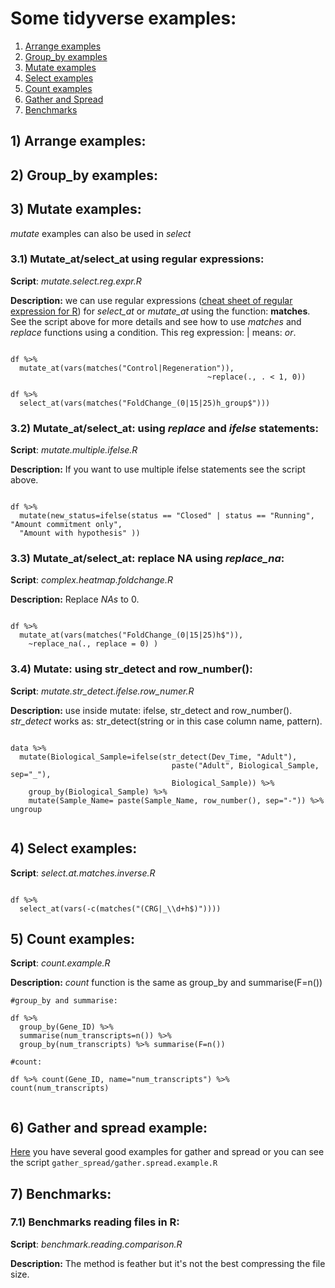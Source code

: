 # Some tidyverse examples:

1. [Arrange examples](#arrange)
2. [Group_by examples](#group)
3. [Mutate examples](#mutate)
4. [Select examples](#select)
5. [Count examples](#count)
6. [Gather and Spread](#gather)
7. [Benchmarks](#bench)

## 1)  <a id='arrange'></a> Arrange examples:

## 2) <a id='group'></a> Group_by examples:

## 3) <a id='mutate'></a> Mutate examples:

*mutate* examples can also be used in *select*

### 3.1) Mutate_at/select_at using regular expressions:

**Script**: *mutate.select.reg.expr.R*

**Description:** we can use regular expressions ([cheat sheet of regular expression for R](https://rstudio.com/wp-content/uploads/2016/09/RegExCheatsheet.pdf)) for *select_at* or *mutate_at* using the function: **matches**. See the script above for more details and see how to use *matches* and *replace* functions using a condition. This reg expression: | means: *or*.

```{r}

df %>%
  mutate_at(vars(matches("Control|Regeneration")),
                                            ~replace(., . < 1, 0))

df %>%
  select_at(vars(matches("FoldChange_(0|15|25)h_group$")))          

```

### 3.2) Mutate_at/select_at: using *replace* and *ifelse* statements:

**Script**: *mutate.multiple.ifelse.R*

**Description:** If you want to use multiple ifelse statements see the script above.

```{r}

df %>%
  mutate(new_status=ifelse(status == "Closed" | status == "Running", "Amount commitment only",
  "Amount with hypothesis" ))

```
### 3.3) Mutate_at/select_at: replace NA using *replace_na*:

**Script**: *complex.heatmap.foldchange.R*

**Description:** Replace *NAs* to 0.

```{r}

df %>%
  mutate_at(vars(matches("FoldChange_(0|15|25)h$")),
    ~replace_na(., replace = 0) )

```
### 3.4) Mutate: using str_detect and row_number():

**Script**: *mutate.str_detect.ifelse.row_numer.R*

**Description:** use inside mutate: ifelse, str_detect and row_number(). *str_detect* works as: str_detect(string or in this case column name, pattern).

```{r}

data %>%
  mutate(Biological_Sample=ifelse(str_detect(Dev_Time, "Adult"),
                                    paste("Adult", Biological_Sample, sep="_"),
                                    Biological_Sample)) %>%
    group_by(Biological_Sample) %>%
    mutate(Sample_Name= paste(Sample_Name, row_number(), sep="-")) %>% ungroup


```

## 4) <a id='select'></a> Select examples:

**Script**: *select.at.matches.inverse.R*

```{r}

df %>%
  select_at(vars(-c(matches("(CRG|_\\d+h$)"))))

```

## 5) <a id='count'></a> Count examples:

**Script**: *count.example.R*

**Description:** *count* function is the same as group_by and summarise(F=n())

```{r}
#group_by and summarise:

df %>%
  group_by(Gene_ID) %>%
  summarise(num_transcripts=n()) %>%
  group_by(num_transcripts) %>% summarise(F=n())

#count:

df %>% count(Gene_ID, name="num_transcripts") %>% count(num_transcripts)


```
## 6) <a id='gather'></a> Gather and spread example:

[Here](https://data.library.virginia.edu/a-tidyr-tutorial/) you have several good examples for gather and spread or you can see the script `gather_spread/gather.spread.example.R`

## 7) <a id='bench'></a> Benchmarks:

### 7.1) Benchmarks reading files in R:

**Script**: *benchmark.reading.comparison.R*

**Description:**  The method is feather but it's not the best compressing the file size.
